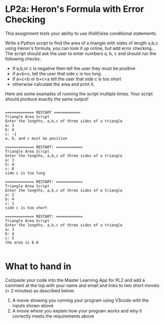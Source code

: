# LP2a: Heron's Formula with Error Checking

This assignment tests your ability to use if/elif/else conditional statements.

Write a Python script to find the area of a triangle with sides of length a,b,c using Heron's formula,
you can look it up online, but add error checking... 
The script should ask the user to enter numbers a, b, c and should run the following checks:
* if a,b,or c is negative then tell the user they must be positive
* if a+b<c, tell the user that side c is too long
* if a+c<b or b+c<a tell the user that side c is too short
* otherwise calculate the area and print it.

Here are some examples of running the script multiple times.
Your script should produce exactly the same output!
```

============= RESTART ============
Triangle Area Script
Enter the lengths, a,b,c of three sides of a triangle
a: 3
b: 4
c: -1
a, b, and c must be positive

============= RESTART: ============
Triangle Area Script
Enter the lengths, a,b,c of three sides of a triangle
a: 3
b: 4
c: 8
side c is too long

============= RESTART: ============
Triangle Area Script
Enter the lengths, a,b,c of three sides of a triangle
a: 2
b: 4
c: 1
side c is too short

============= RESTART: ============
Triangle Area Script
Enter the lengths, a,b,c of three sides of a triangle
a: 3
b: 4
c: 5
the area is 6.0
            
```

# What to hand in
Cut/paste your code into the Master Learning App for PL2 and add a comment at the top
with your name and email and links to two short movies (< 2 minutes) as described below:
1. A movie showing you running your program using VScode with the inputs shown above
2. A movie where you explain how your program works and why it correctly meets the requirements above

